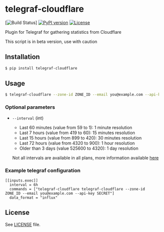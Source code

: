 # telegraf-cloudflare
[![Build Status](https://travis-ci.org/SebastianCzoch/telegraf-cloudflare.svg?branch=master)] [![PyPI version](https://badge.fury.io/py/telegraf-cloudflare.svg)](https://badge.fury.io/py/telegraf-cloudflare) [![License](https://img.shields.io/badge/license-MIT-brightgreen.svg)](https://github.com/SebastianCzoch/telegraf-cloudflare/blob/master/LICENSE)

Plugin for Telegraf for gathering statistics from Cloudflare

This script is in beta version, use with caution

## Installation
```bash
$ pip install telegraf-cloudflare
```

## Usage
```bash
$ telegraf-cloudflare --zone-id ZONE_ID --email you@example.com --api-key SECRET
```

### Optional parameters
* `--interval` (int)
  * Last 60 minutes (value from 59 to 1): 1 minute resolution
  * Last 7 hours (value from 419 to 60): 15 minutes resolution
  * Last 15 hours (value from 899 to 420): 30 minutes resolution
  * Last 72 hours (value from 4320 to 900): 1 hour resolution
  * Older than 3 days (value 525600 to 4320): 1 day resolution

  Not all intervals are available in all plans, more information available [here](https://api.cloudflare.com/#zone-analytics-dashboard)

### Example telegraf configuration
```
[[inputs.exec]]
  interval = 6h
  commands = ["telegraf-cloudflare telegraf-cloudflare --zone-id ZONE_ID --email you@example.com --api-key SECRET"]
  data_format = "influx"
```

## License
See [LICENSE](https://github.com/SebastianCzoch/telegraf-cloudflare/blob/master/LICENSE) file.
